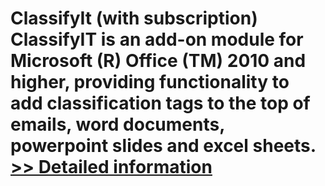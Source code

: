 # ClassifyIt (with subscription)<br />ClassifyIT is an add-on module for Microsoft (R) Office (TM) 2010 and higher, providing functionality to add classification tags to the top of emails, word documents, powerpoint slides and excel sheets.<br />[>> Detailed information](https://secure.shareit.com/shareit/product.html?productid=300811096&affiliateid=200057808)